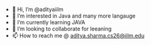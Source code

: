 - 👋 Hi, I’m @adityaiilm
- 👀 I’m interested in Java and many more langauge
- 🌱 I’m currently learning JAVA
- 💞️ I’m looking to collaborate for leeaning 
- 📫 How to reach me @ aditya.sharma.cs26@iilm.edu

<!---
adityaiilm/adityaiilm is a ✨ special ✨ repository because its `README.md` (this file) appears on your GitHub profile.
You can click the Preview link to take a look at your changes.
--->
